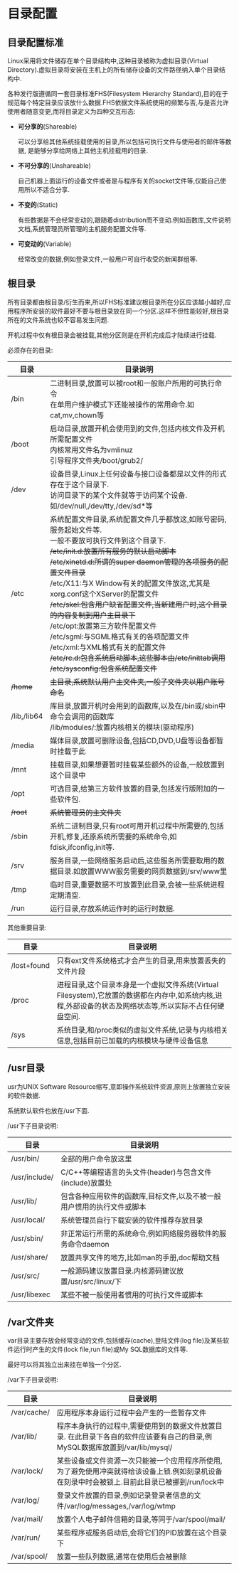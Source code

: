 # 目录配置

## 目录配置标准

Linux采用将文件储存在单个目录结构中,这种目录被称为虚拟目录(Virtual Directory).虚拟目录将安装在主机上的所有储存设备的文件路径纳入单个目录结构中.

各种发行版遵循同一套目录标准FHS(Filesystem Hierarchy Standard),目的在于规范每个特定目录应该放什么数据.FHS依据文件系统使用的频繁与否,与是否允许使用者随意变更,而将目录定义为四种交互形态:

- **可分享的**(Shareable)

  可以分享给其他系统挂载使用的目录,所以包括可执行文件与使用者的邮件等数据, 是能够分享给网络上其他主机挂载用的目录.

- **不可分享的**(Unshareable)

  自己机器上面运行的设备文件或者是与程序有关的socket文件等,仅能自己使用所以不适合分享.

- **不变的**(Static)

  有些数据是不会经常变动的,跟随着distribution而不变动.例如函数库,文件说明文档,系统管理员所管理的主机服务配置文件等.

- **可变动的**(Variable)

  经常改变的数据,例如登录文件,一般用户可自行收受的新闻群组等.

  

## 根目录

所有目录都由根目录/衍生而来,所以FHS标准建议根目录所在分区应该越小越好,应用程序所安装的软件最好不要与根目录放在同一个分区.这样不但性能较好,根目录所在的文件系统也较不容易发生问题.

开机过程中仅有根目录会被挂载,其他分区则是在开机完成后才陆续进行挂载.

必须存在的目录:

| **目录**    | **目录说明**                                                 |
| ----------- | ------------------------------------------------------------ |
| /bin        | 二进制目录,放置可以被root和一般账户所用的可执行命令<br />在单用户维护模式下还能被操作的常用命令.如cat,mv,chown等 |
| /boot       | 启动目录,放置开机会使用到的文件,包括内核文件及开机所需配置文件<br />内核常用文件名为vmlinuz<br />引导程序文件夹/boot/grub2/ |
| /dev        | 设备目录,Linux上任何设备与接口设备都是以文件的形式存在于这个目录下.<br />访问目录下的某个文件就等于访问某个设备.如/dev/null,/dev/tty,/dev/sd*等 |
| /etc        | 系统配置文件目录,系统配置文件几乎都放这,如账号密码,服务起始文件等.<br />一般不要放可执行文件到这个目录下.     <br />~~/etc/init.d:放置所有服务的默认启动脚本~~  <br />~~/etc/xinetd.d:所谓的super daemon管理的各项服务的配置文件目录~~  <br />/etc/X11:与X Window有关的配置文件放这,尤其是xorg.conf这个XServer的配置文件  <br />~~/etc/skel:包含用户缺省配置文件,当新建用户时,这个目录的内容复制到用户主目录下~~<br />/etc/opt:放置第三方软件配置文件<br />/etc/sgml:与SGML格式有关的各项配置文件  <br />/etc/xml:与XML格式有关的配置文件  <br />~~/etc/rc.d:包含系统启动脚本,这些脚本由/etc/inittab调用~~  <br />~~/etc/sysconfig:包含系统配置文件~~ |
| ~~/home~~   | ~~主目录,系统默认用户主文件夹,一般子文件夹以用户账号命名~~   |
| /lib,/lib64 | 库目录,放置开机时会用到的函数库,以及在/bin或/sbin中命令会调用的函数库<br />/lib/modules/:放置内核相关的模块(驱动程序) |
| /media      | 媒体目录,放置可删除设备,包括CD,DVD,U盘等设备都暂时挂载于此   |
| /mnt        | 挂载目录,如果想要暂时挂载某些额外的设备,一般放置到这个目录中 |
| /opt        | 可选目录,给第三方软件放置的目录,包括发行版附加的一些软件包.  |
| ~~/root~~   | ~~系统管理员的主文件夹~~                                     |
| /sbin       | 系统二进制目录,只有root可用开机过程中所需要的,包括开机,修复,还原系统所需要的系统命令,如fdisk,ifconfig,init等. |
| /srv        | 服务目录,一些网络服务启动后,这些服务所需要取用的数据目录.如放置WWW服务需要的网页数据到/srv/www里 |
| /tmp        | 临时目录,重要数据不可放置到此目录,会被一些系统进程定期清空.  |
| /run        | 运行目录,存放系统运作时的运行时数据.                         |

其他重要目录:

| **目录**    | **目录说明**                                                 |
| ----------- | ------------------------------------------------------------ |
| /lost+found | 只有ext文件系统格式才会产生的目录,用来放置丢失的文件片段     |
| /proc       | 进程目录,这个目录本身是一个虚拟文件系统(Virtual  Filesystem),它放置的数据都在内存中,如系统内核,进程,外部设备的状态及网络状态等,所以实际不占任何硬盘空间. |
| /sys        | 系统目录,和/proc类似的虚拟文件系统,记录与内核相关信息,包括目前已加载的内核模块与硬件设备信息 |



## /usr目录

usr为UNIX Software Resource缩写,意即操作系统软件资源,原则上放置独立安装的软件数据.

系统默认软件也放在/usr下面.

/usr下子目录说明:

| **目录**      | **目录说明**                                                 |
| ------------- | ------------------------------------------------------------ |
| /usr/bin/     | 全部的用户命令放这里                                         |
| /usr/include/ | C/C++等编程语言的头文件(header)与包含文件(include)放置处     |
| /usr/lib/     | 包含各种应用软件的函数库,目标文件,以及不被一般用户惯用的执行文件或脚本 |
| /usr/local/   | 系统管理员自行下载安装的软件推荐存放目录                     |
| /usr/sbin/    | 非正常运行所需的系统命令,例如网络服务器软件的服务命令daemon  |
| /usr/share/   | 放置共享文件的地方,比如man的手册,doc帮助文档                 |
| /usr/src/     | 一般源码建议放置目录.内核源码建议放置/usr/src/linux/下       |
| /usr/libexec  | 某些不被一般使用者惯用的可执行文件或脚本                     |



## /var文件夹

var目录主要存放会经常变动的文件,包括缓存(cache),登陆文件(log file)及某些软件运行时产生的文件(lock file,run file)或My SQL数据库的文件等.

最好可以将其独立出来挂在单独一个分区.

/var下子目录说明:

| **目录**    | **目录说明**                                                 |
| ----------- | ------------------------------------------------------------ |
| /var/cache/ | 应用程序本身运行过程中会产生的一些暂存文件                   |
| /var/lib/   | 程序本身执行的过程中,需要使用到的数据文件放置目录.  在此目录下各自的软件应该要有自己的目录,例MySQL数据库放置到/var/lib/mysql/ |
| /var/lock/  | 某些设备或文件资源一次只能被一个应用程序所使用,为了避免使用冲突就得给该设备上锁.例如刻录机设备在刻录中时会被锁上.目前此目录已被挪到/run/lock中 |
| /var/log/   | 登录文件放置的目录,例如记录登录者信息的文件/var/log/messages,/var/log/wtmp |
| /var/mail/  | 放置个人电子邮件信箱的目录,等同于/var/spool/mail/            |
| /var/run/   | 某些程序或服务启动后,会将它们的PID放置在这个目录下           |
| /var/spool/ | 放置一些队列数据,通常在使用后会被删除                        |



 

 

